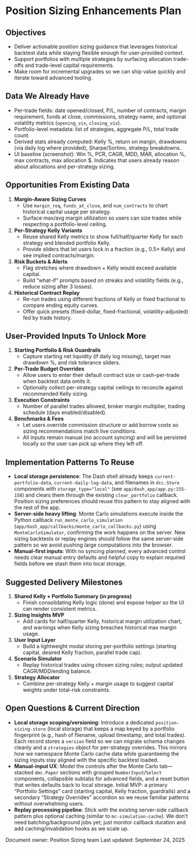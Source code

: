 # Position Sizing Enhancements Plan

## Objectives
- Deliver actionable position sizing guidance that leverages historical backtest data while staying flexible enough for user-provided context.
- Support portfolios with multiple strategies by surfacing allocation trade-offs and trade-level capital requirements.
- Make room for incremental upgrades so we can ship value quickly and iterate toward advanced tooling.

## Data We Already Have
- Per-trade fields: date opened/closed, P/L, number of contracts, margin requirement, funds at close, commissions, strategy name, and optional volatility metrics (`opening_vix`, `closing_vix`).
- Portfolio-level metadata: list of strategies, aggregate P/L, total trade count.
- Derived stats already computed: Kelly %, return on margin, drawdowns (via daily log where provided), Sharpe/Sortino, strategy breakdowns.
- UI baseline (screenshot): Win %, PCR, CAGR, MDD, MAR, allocation %, max contracts, max allocation $. Indicates that users already reason about allocations and per-strategy sizing.

## Opportunities From Existing Data
1. **Margin-Aware Sizing Curves**
   - Use `margin_req`, `funds_at_close`, and `num_contracts` to chart historical capital usage per strategy.
   - Surface max/avg margin utilization so users can size trades while respecting a portfolio-level ceiling.
2. **Per-Strategy Kelly Variants**
   - Reuse shared Kelly metrics to show full/half/quarter Kelly for each strategy and blended portfolio Kelly.
   - Provide sliders that let users lock in a fraction (e.g., 0.5× Kelly) and see implied contracts/margin.
3. **Risk Buckets & Alerts**
   - Flag stretches where drawdown + Kelly would exceed available capital.
   - Build “what-if” prompts based on streaks and volatility fields (e.g., reduce sizing after 3 losses).
4. **Historical Contract Replay**
   - Re-run trades using different fractions of Kelly or fixed fractional to compare ending equity curves.
   - Offer quick presets (fixed-dollar, fixed-fractional, volatility-adjusted) fed by trade history.

## User-Provided Inputs To Unlock More
1. **Starting Portfolio & Risk Guardrails**
   - Capture starting net liquidity (if daily log missing), target max drawdown %, and risk tolerance sliders.
2. **Per-Trade Budget Overrides**
   - Allow users to enter their default contract size or cash-per-trade when backtest data omits it.
   - Optionally collect per-strategy capital ceilings to reconcile against recommended Kelly sizing.
3. **Execution Constraints**
   - Number of parallel trades allowed, broker margin multiplier, trading schedule (days enabled/disabled).
4. **Benchmarks & Fees**
   - Let users override commission structure or add borrow costs so sizing recommendations match live conditions.
   - All inputs remain manual (no account syncing) and will be persisted locally so the user can pick up where they left off.

## Implementation Patterns To Reuse
- **Local storage persistence**: The Dash shell already keeps `current-portfolio-data`, `current-daily-log-data`, and filenames in `dcc.Store` components with `storage_type="local"` (see `app/dash_app/app.py:155-158`) and clears them through the existing `clear_portfolio` callback. Position sizing preferences should reuse this pattern to stay aligned with the rest of the app.
- **Server-side heavy lifting**: Monte Carlo simulations execute inside the Python callback `run_monte_carlo_simulation` (`app/dash_app/callbacks/monte_carlo_callbacks.py`) using `MonteCarloSimulator`, confirming the work happens on the server. New sizing backtests or replay engines should follow the same server-side pattern so we avoid pushing large computations into the browser.
- **Manual-first inputs**: With no syncing planned, every advanced control needs clear manual entry defaults and helpful copy to explain required fields before we stash them into local storage.

## Suggested Delivery Milestones
1. **Shared Kelly + Portfolio Summary (in progress)**
   - Finish consolidating Kelly logic (done) and expose helper so the UI can render consistent metrics.
2. **Sizing Insights MVP**
   - Add cards for half/quarter Kelly, historical margin utilization chart, and warnings when Kelly sizing breaches historical max margin usage.
3. **User Input Layer**
   - Build a lightweight modal storing per-portfolio settings (starting capital, desired Kelly fraction, parallel trade cap).
4. **Scenario Simulator**
   - Replay historical trades using chosen sizing rules; output updated CAGR/MDD/ending balance.
5. **Strategy Allocator**
   - Combine per-strategy Kelly + margin usage to suggest capital weights under total-risk constraints.

## Open Questions & Current Direction
- **Local storage scoping/versioning**: Introduce a dedicated `position-sizing-store` (local storage) that keeps a map keyed by a portfolio fingerprint (e.g., hash of filename, upload timestamp, and total trades). Each record stores a `version` field so we can migrate schema changes cleanly and a `strategies` object for per-strategy overrides. This mirrors how we namespace Monte Carlo cache data while guaranteeing the sizing inputs stay aligned with the specific backtest loaded.
- **Manual-input UX**: Model the controls after the Monte Carlo tab—stacked `dmc.Paper` sections with grouped `NumberInput`/`Select` components, collapsible subtabs for advanced fields, and a reset button that writes defaults back to local storage. Initial MVP: a primary “Portfolio Settings” card (starting capital, Kelly fraction, guardrails) and a secondary “Strategy Overrides” accordion so we reuse familiar patterns without overwhelming users.
- **Replay processing pipeline**: Stick with the existing server-side callback pattern plus optional caching (similar to `mc-simulation-cache`). We don’t need batching/background jobs yet; just monitor callback duration and add caching/invalidation hooks as we scale up.

Document owner: Position Sizing team
Last updated: September 24, 2025
